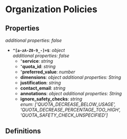 # Organization Policies

<!-- markdownlint-disable MD036 -->

## Properties

*additional properties: false*

- **`^[a-zA-Z0-9_-]+$`**: *object*
  <br>*additional properties: false*
  - ⁺**service**: *string*
  - ⁺**quota_id**: *string*
  - ⁺**preferred_value**: *number*
  - **dimensions**: *object*
    *additional properties: String*
  - **justification**: *string*
  - **contact_email**: *string*
  - **annotations**: *object*
    *additional properties: String*
  - **ignore_safety_checks**: *string*
  <br>*enum: ['QUOTA_DECREASE_BELOW_USAGE', 'QUOTA_DECREASE_PERCENTAGE_TOO_HIGH', 'QUOTA_SAFETY_CHECK_UNSPECIFIED']*

## Definitions

